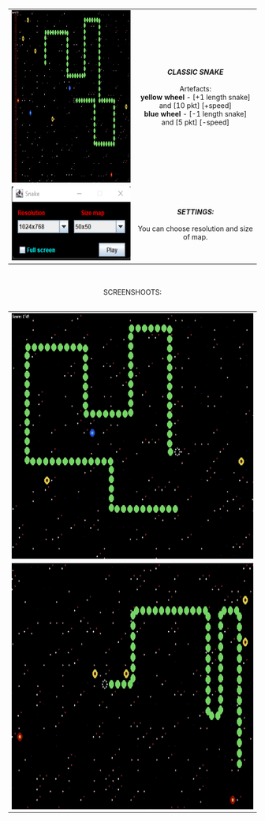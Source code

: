 <center>
<table><tr><td>
<img src="https://github.com/Biniobiniasty/GameSnake/blob/Snake/ScreenShoots/3.png" height="350" width="450"/>
  </td><td style="text-align: center">
  <b><i>CLASSIC SNAKE</i></b><br /><br />
  Artefacts:<br />
  <b>yellow wheel</b> - [+1 length snake] and [10 pkt] [+speed]<br />
  <b>blue wheel</b> - [-1 length snake] and [5 pkt] [-speed]<br />
  </td></tr>
  <tr><td>
  <img src="https://github.com/Biniobiniasty/GameSnake/blob/Snake/ScreenShoots/4.png" height="150" width="250"/>
  </td><td style="text-align: center">
  <b><i>SETTINGS:</i></b><br /><br />
  You can choose resolution and size of map.
  </td></tr>
  </table>
  <br /><br />
  SCREENSHOOTS:
  <br /><br />
 <table>
   <tr><td>
     <img src="https://github.com/Biniobiniasty/GameSnake/blob/Snake/ScreenShoots/2.png" height="500" width="600"/>
     </td></tr>
   
   <tr><td>
     <img src="https://github.com/Biniobiniasty/GameSnake/blob/Snake/ScreenShoots/1.png" height="500" width="600"/>
     </td></tr>
  </table>
  </center>
